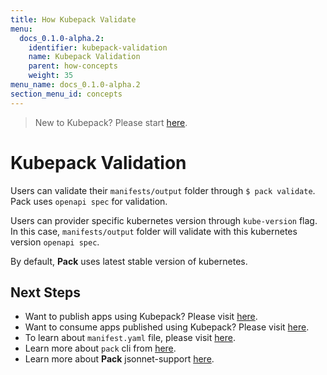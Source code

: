 ```yaml
---
title: How Kubepack Validate
menu:
  docs_0.1.0-alpha.2:
    identifier: kubepack-validation
    name: Kubepack Validation
    parent: how-concepts
    weight: 35
menu_name: docs_0.1.0-alpha.2
section_menu_id: concepts
---
```

> New to Kubepack? Please start [here](/docs/0.1.0-alpha.2/concepts/README).

# Kubepack Validation

Users can validate their `manifests/output` folder through `$ pack validate`. 
Pack uses `openapi spec` for validation. 

Users can provider specific kubernetes version through `kube-version` flag.
 In this case, `manifests/output` folder will validate with this kubernetes version `openapi spec`.
 
By default, **Pack** uses  latest stable version of kubernetes.  

## Next Steps

- Want to publish apps using Kubepack? Please visit [here](/docs/0.1.0-alpha.2/concepts/how/publisher).
- Want to consume apps published using Kubepack? Please visit [here](/docs/0.1.0-alpha.2/concepts/how/user).
- To learn about `manifest.yaml` file, please visit [here](/docs/0.1.0-alpha.2/concepts/how/manifest).
- Learn more about `pack` cli from [here](/docs/0.1.0-alpha.2/concepts/how/cli).
- Learn more about **Pack** jsonnet-support [here](/docs/0.1.0-alpha.2/concepts/how/jsonnet-support).
